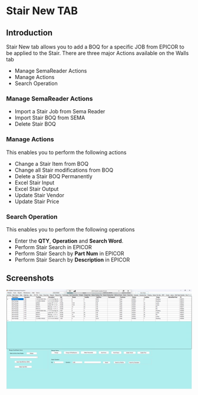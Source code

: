 # Stair New TAB

## Introduction

Stair New tab allows you to add a BOQ for a specific JOB from EPICOR to be applied to the Stair. There are three major Actions available on the Walls tab

- Manage SemaReader Actions
- Manage Actions
- Search Operation

### Manage SemaReader Actions

- Import a Stair Job from Sema Reader 
- Import Stair BOQ from SEMA
- Delete Stair BOQ


### Manage Actions

This enables you to perform the following actions

- Change a Stair Item from BOQ
- Change all Stair modifications from BOQ
- Delete a Stair BOQ Permanently
- Excel Stair Input 
- Excel Stair Output
- Update Stair Vendor
- Update Stair Price

### Search Operation

This enables you to perform the following operations

- Enter the **QTY**, **Operation** and **Search Word**.
- Perform Stair Search in EPICOR
- Perform Stair Search by **Part Num** in EPICOR
- Perform Stair Search by **Description** in EPICOR 


## Screenshots

![Stairs New Tab](images/stairs.png)